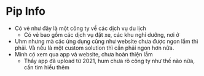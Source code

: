 # Pip Info

- Có vẻ như đây là một công ty về các dịch vụ du lịch
  - Có vẻ bao gồm các dịch vụ đặt xe, các khu nghỉ dưỡng, nơi ở
- Uhm nhưng mà các ứng dụng cũng như website chưa được ngon lắm thì phải. Và nếu là một custom solution thì cần phải ngon hơn nữa.
- Mình có xem qua app và website, chưa hoàn thiện lắm
  - Thấy app đã upload từ 2021, hum chưa rõ công ty như thế nào nữa, cần tìm hiểu thêm
